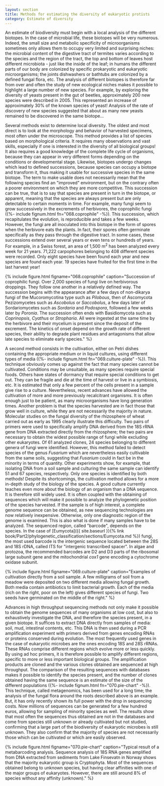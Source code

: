 ```yaml
---
layout: section
title: Methods for estimating the diversity of eukaryotic protists
category: Estimate of diversity
---
```

An estimate of biodiversity must begin with a local analysis of the different biotopes. In the case of microbial life, these biotopes will be very numerous. Indeed, the small size and metabolic specificity of microorganisms sometimes only allows them to occupy very limited and surprising niches: the microbial content of the digestive tract of termites varies according to the species and the region of the tract, the top and bottom of leaves host different microbiota - just like the inside of the leaf; in humans the different parts of our body are colonized by specific prokaryotic and eukaryotic microorganisms; the joints dishwashers or bathtubs are colonized by a defined fungal flora, etc. The analysis of different biotopes is therefore far from over and often the study of new ecological niches makes it possible to highlight a large number of new species. For example, by exploring the diversity of yeasts present in the gut of beetles, approximately 200 new species were described in 2005. This represented an increase of approximately 30% of the known species of yeast! Analysis of the rate of discovery of new species suggested that about as many new yeasts remained to be discovered in the same biotope...

Several methods exist to determine local diversity. The oldest and most direct is to look at the morphology and behavior of harvested specimens, most often under the microscope. This method provides a list of species based on morphological criteria. It requires many observations and vast skills, especially if one is interested in the diversity of all biological groups! It also requires a good knowledge of the complete life cycle of organisms, because they can appear in very different forms depending on the conditions or developmental stage. Likewise, biotopes undergo changes which lead to defined successions, because species can occupy a biotope and transform it, thus making it usable for successive species in the same biotope. The term to make usable does not necessarily mean that the following species find an "improved" environment, but on the contrary often a poorer environment on which they are more competitive. This succession can be true, that is to say that species are present in turn in the biotope, or apparent, meaning that the species are always present but are only detectable to certain moments in time. For example, many fungi seem to grow successively in the excrements of herbivores, the coprophilic fungi ({%- include fignum.html fn="068.coprophile" -%}). This succession, which recapitulates the evolution, is reproducible and takes a few weeks. However, the fungi are all inoculated into this biotope in the form of spores when the herbivore eats the plants. In fact, their spores often germinate specifically as they pass through the digestive tract. In some cases, these successions extend over several years or even tens or hundreds of years. For example, in a Swiss forest, an area of 1,500 m<sup>2</sup> has been analyzed every week for 21 years. 71,222 carpophores belonging to 408 different species were recorded. Only eight species have been found each year and new species are found each year. 19 species have fruited for the first time in the last harvest year!


{% include figure.html figname="068.coprophile" caption="Succession of coprophilic fungi. Over 2,000 species of fungi live on herbivorous droppings. They follow one another in a relatively defined way. The succession begins with the appearance after a few days of non-dikarya fungi of the Mucoromycotina type such as <i>Pilobous</i>, then of Ascomycota Pezizomycetes such as <i>Ascobolus</i> or <i>Saccobolus</i>, a few days later of Sordariomycetes such as <i>Sordaria</i> and <i>Podospora</i>, followed a few weeks later by <i>Poronia</i>. The succession often ends with Basidiomycota such as <i>Coprinopsis</i>, <i>Cyathus</i> or <i>Stropharia</i>. All were ingested at the same time by the herbivore and their mycelium is present since the deposit of the excrement. The kinetics of onset depend on the growth rate of different species, their ability to degrade plant residues and antagonisms that allow late species to eliminate early species." %}

A second method consists in the cultivation, either on Petri dishes containing the appropriate medium or in liquid cultures, using different types of media ({%- include fignum.html fn="069.culture-plate" -%}). This technique obviously comes up against the fact that many species cannot be cultivated. Conditions may be unsuitable, as many species require special foods. Others have states of dormancy that require special conditions to get out. They can be fragile and die at the time of harvest or live in a symbiosis, etc. It is estimated that only a few percent of the cells present in a sample give rise to a culture. Nevertheless, recent advances have allowed the cultivation of more and more previously recalcitrant organisms. It is often enough just to be patient, as many microorganisms have long generation times. Another problem is that the species harvested are in fact those that grow well in culture, while they are not necessarily the majority in nature. Molecular studies on the fungal diversity of the rhizosphere of wheat carried out as early as 1995 clearly illustrate this difficulty. Two pairs of primers were used to specifically amplify DNA derived from the 18S rRNA gene from DNA extracted directly from the rhizosphere; the two pairs are necessary to obtain the widest possible range of fungi while excluding other eukaryotes. Of 61 analyzed clones, 24 species belonging to different genera of fungi were identified. However, this method failed to detect species of the genus _Fusarium_ which are nevertheless easily cultivable from the same soils, suggesting that _Fusarium_ could in fact be in the minority in terms of quantity. Other experiments show, for example, that isolating DNA from a soil sample and culturing the same sample can identify 51 and 67 species, respectively. Only one species is identified by both methods! Despite its shortcomings, the cultivation method allows for a more in-depth study of the biology of the species. A good culture currently teaches even more about the biology of an organism than a DNA sequence. It is therefore still widely used. It is often coupled with the obtaining of sequences which will make it possible to analyze the phylogenetic position of the species harvested. If the sample is of high interest, a complete genome sequence can be obtained, as new sequencing technologies are now relatively inexpensive. Otherwise, only one diagnostic region of the genome is examined. This is also what is done if many samples have to be analyzed. The sequenced region, called "barcode", depends on the species. In the case of [Eumycota]({{ site.baseurl }}{% link book/Part2/phylogenetic_classification/sections/Eumycota.md %}) fungi, the most used barcode is the intergenic sequence located between the 28S and 18S rDNA, called ITS for "intergenic transcribed spacer". In algae and protozoa, the recommended barcodes are D2 and D3 parts of the ribosomal large subunit gene and the mitochondrial _cox1_ gene encoding a cytochrome oxidase subunit.


<a id = "plate"></a>
{% include figure.html figname="069.culture-plate" caption="Examples of cultivation directly from a soil sample. A few milligrams of soil from a meadow were deposited on two different media allowing fungal growth. Both media contain antibiotics to limit bacterial growth. Each of the media (rich on the right, poor on the left) gives different species of fungi. Two seeds have germinated on the middle of the right." %}

Advances in high throughput sequencing methods not only make it possible to obtain the genome sequences of many organisms at low cost, but also to exhaustively investigate the DNA, and therefore the species present, in a given biotope. It suffices to extract DNA directly from samples of media: soil, mud, intestinal contents, etc. This DNA is then used during a PCR amplification experiment with primers derived from genes encoding RNAs or proteins conserved during evolution. The most frequently used genes in the case of eukaryotic microbes are the ones encoding 18S and 28S rRNAs. These RNAs comprise different regions which evolve more or less quickly. By using ad hoc primers, it is therefore possible to amplify different regions, specific to more or less important biological groups. The amplification products are cloned and the various clones obtained are sequenced at high throughput. The comparison of the resulting sequences with databases makes it possible to identify the species present, and the number of clones obtained having the same sequence is an estimate of the size of the different populations ({%- include fignum.html fn="070.pie-chart" -%}). This technique, called metagenomics, has been used for a long time; the analysis of the fungal flora around the roots described above is an example. But, it has only recently shown its full power with the drop in sequencing costs. Now millions of sequences can be generated for a few hundred euros, allowing for sampling of minority species as well. The results show that most often the sequences thus obtained are not in the databases and come from species still unknown or already cultivated but not studied, confirming that a large part of the biodiversity of eukaryotic microbes is still unknown. They also confirm that the majority of species are not necessarily those which can be cultivated or which are easily observed.

{% include figure.html figname="070.pie-chart" caption="Typical result of a metabarcoding analysis. Sequence analysis of 18S RNA genes amplified from DNA extracted from sediments from Lake Finsevatn in Norway shows that the majority eukaryotic group is Cryptophyta. Most of the sequences obtained belong to unknown species, but having clear affinities with one of the major groups of eukaryotes. However, there are still around 8% of species without any affinity (unknown)." %}

